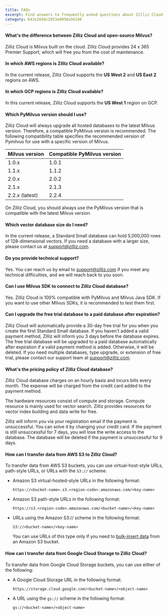 ```yaml
---
title: FAQs
excerpt: Find answers to frequently asked questions about Zilliz Cloud.
category: 642e264dc2653e0058a56246
---
```


#### What's the difference between Zilliz Cloud and open-source Milvus?

Zilliz Cloud is Milvus built on the cloud. Zilliz Cloud provides 24 x 365 Premier Support, which will free you from the cost of maintenance.

#### In which AWS regions is Zilliz Cloud available?

In the current release, Zilliz Cloud supports the **US West 2** and **US East 2** regions on AWS.

#### In which GCP regions is Zilliz Cloud available?

In this current release, Zilliz Cloud supports the **US West 1** region on GCP.

#### Which PyMilvus version should I use?

Zilliz Cloud will always upgrade all hosted databases to the latest Milvus version. Therefore, a compatible PyMilvus version is recommended. The following compatibility table specifies the recommended version of Pymilvus for use with a specific version of Milvus.

| Milvus version | Compatible PyMilvus version  |
| ---------------| ---------------------------- |
| 1.0.x          | 1.0.1                        |
| 1.1.x          | 1.1.2                        |
| 2.0.x          | 2.0.2                        |
| 2.1.x          | 2.1.3                        |
| 2.2.x (latest) | 2.2.4                        |

On Zilliz Cloud, you should always use the PyMilvus version that is compatible with the latest Milvus version.

#### Which vector database size do I need?

In the current release, a Standard Small database can hold 5,000,000 rows of 128-dimensional vectors. If you need a database with a larger size, please contact us at <a href="mailto:support@zilliz.com">support@zilliz.com</a>.

#### Do you provide technical support?

Yes. You can reach us by email to <a href="mailto:support@zilliz.com">support@zilliz.com</a> if you meet any technical difficulties, and we will reach back to you soon.

#### Can I use Milvus SDK to connect to Zilliz Cloud database?

Yes. Zilliz Cloud is 100% compatible with PyMilvus and Milvus Java SDK. If you want to use other Milvus SDKs, it is recommended to test them first.

#### Can I upgrade the free trial database to a paid database after expiration?

Zilliz Cloud will automatically provide a 30-day free trial for you when you create the first Standard Small database. If you haven't added a valid payment method, Zilliz will inform you 3 days before the database expires. The free trial database will be upgraded to a paid database automatically after expiration if a valid payment method is added. Otherwise, it will be deleted. If you need multiple databases, type upgrade, or extension of free trial, please contact our support team at <a href="mailto:support@zilliz.com">support@zilliz.com</a>.

#### What's the pricing policy of Zilliz Cloud database?

Zilliz Cloud database charges on an hourly basis and incurs bills every month. The expense will be charged from the credit card added to the payment method. 

The hardware resources consist of compute and storage. Compute resource is mainly used for vector search. Zilliz provides resources for vector index building and data write for free.

Zilliz will inform you via your registration email if the payment is unsuccessful. You can solve it by changing your credit card. If the payment is still unsuccessful for 7 days, you will lose the write access to the database. The database will be deleted if the payment is unsuccessful for 9 days.

#### How can I transfer data from AWS S3 to Zilliz Cloud?

To transfer data from AWS S3 buckets, you can use virtual-host-style URLs, path-style URLs, or URLs with the `S3://` scheme.

- Amazon S3 virtual-hosted-style URLs in the following format:

    ```shell
    https://<bucket-name>.s3.<region-code>.amazonaws.com/<key-name>
    ```

- Amazon S3 path-style URLs in the following format:

    ```shell
    https://s3.<region-code>.amazonaws.com/<bucket-name>/<key-name>
    ```

- URLs using the Amazon S3:// scheme in the following format:

    ```shell
    S3://<bucket-name>/<key-name>
    ```

    You can use URLs of this type only if you need to [bulk-insert data](insert_entities.md#Bulk-insert) from an Amazon S3 bucket.

#### How can I transfer data from Google Cloud Storage to Zilliz Cloud?

To transfer data from Google Cloud Storage buckets, you can use either of the following:

- A Google Cloud Storage URL in the following format:

    ```shell
    https://storage.cloud.google.com/<bucket-name>/<object-name>
    ```

- A URL using the `gs://` scheme in the following format:

    ```shell
    gs://<bucket-name>/<object-name>
    ```
